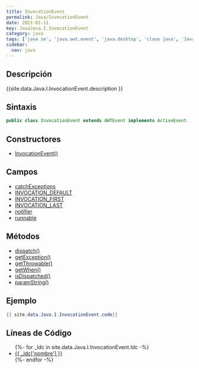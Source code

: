 ```yaml
---
title: InvocationEvent
permalink: Java/InvocationEvent
date: 2021-01-11
key: JavaJava.I.InvocationEvent
category: java
tags: ['java se', 'java.awt.event', 'java.desktop', 'clase java', 'Java 1.2']
sidebar: 
  nav: java
---
```


## Descripción
{{site.data.Java.I.InvocationEvent.description }}

## Sintaxis
~~~java
public class InvocationEvent extends AWTEvent implements ActiveEvent
~~~

## Constructores
* [InvocationEvent()](/Java/InvocationEvent/InvocationEvent/)

## Campos
* [catchExceptions](/Java/InvocationEvent/catchExceptions)
* [INVOCATION_DEFAULT](/Java/InvocationEvent/INVOCATION_DEFAULT)
* [INVOCATION_FIRST](/Java/InvocationEvent/INVOCATION_FIRST)
* [INVOCATION_LAST](/Java/InvocationEvent/INVOCATION_LAST)
* [notifier](/Java/InvocationEvent/notifier)
* [runnable](/Java/InvocationEvent/runnable)

## Métodos
* [dispatch()](/Java/InvocationEvent/dispatch)
* [getException()](/Java/InvocationEvent/getException)
* [getThrowable()](/Java/InvocationEvent/getThrowable)
* [getWhen()](/Java/InvocationEvent/getWhen)
* [isDispatched()](/Java/InvocationEvent/isDispatched)
* [paramString()](/Java/InvocationEvent/paramString)

## Ejemplo
~~~java
{{ site.data.Java.I.InvocationEvent.code}}
~~~

## Líneas de Código
<ul>
{%- for _ldc in site.data.Java.I.InvocationEvent.ldc -%}
   <li>
       <a href="{{_ldc['url'] }}">{{ _ldc['nombre'] }}</a>
   </li>
{%- endfor -%}
</ul>
